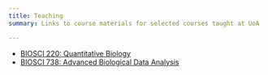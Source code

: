 ```yaml
---
title: Teaching
summary: Links to course materials for selected courses taught at UoA

---
```


 + [BIOSCI 220: Quantitative Biology](stats-uoa.github.io/BIOSCI220/)
 + [BIOSCI 738: Advanced Biological Data Analysis](stats-uoa.github.io/BIOSCI738/)